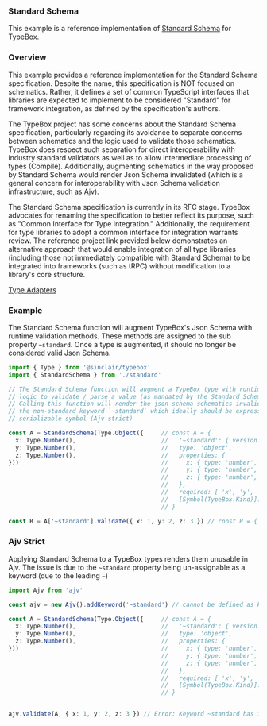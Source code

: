 ### Standard Schema

This example is a reference implementation of [Standard Schema](https://github.com/standard-schema/standard-schema) for TypeBox.

### Overview

This example provides a reference implementation for the Standard Schema specification. Despite the name, this specification is NOT focused on schematics. Rather, it defines a set of common TypeScript interfaces that libraries are expected to implement to be considered "Standard" for framework integration, as defined by the specification's authors.

The TypeBox project has some concerns about the Standard Schema specification, particularly regarding its avoidance to separate concerns between schematics and the logic used to validate those schematics. TypeBox does respect such separation for direct interoperability with industry standard validators as well as to allow intermediate processing of types (Compile). Additionally, augmenting schematics in the way proposed by Standard Schema would render Json Schema invalidated (which is a general concern for interoperability with Json Schema validation infrastructure, such as Ajv).

The Standard Schema specification is currently in its RFC stage. TypeBox advocates for renaming the specification to better reflect its purpose, such as "Common Interface for Type Integration." Additionally, the requirement for type libraries to adopt a common interface for integration warrants review. The reference project link provided below demonstrates an alternative approach that would enable integration of all type libraries (including those not immediately compatible with Standard Schema) to be integrated into frameworks (such as tRPC) without modification to a library's core structure.

[Type Adapters](https://github.com/sinclairzx81/type-adapters)

### Example

The Standard Schema function will augment TypeBox's Json Schema with runtime validation methods. These methods are assigned to the sub property `~standard`. Once a type is augmented, it should no longer be considered valid Json Schema.

```typescript
import { Type } from '@sinclair/typebox'
import { StandardSchema } from './standard'

// The Standard Schema function will augment a TypeBox type with runtime validation 
// logic to validate / parse a value (as mandated by the Standard Schema interfaces). 
// Calling this function will render the json-schema schematics invalidated, specifically
// the non-standard keyword `~standard` which ideally should be expressed as a non
// serializable symbol (Ajv strict)

const A = StandardSchema(Type.Object({     // const A = {
  x: Type.Number(),                        //   '~standard': { version: 1, vendor: 'TypeBox', validate: [Function: validate] },
  y: Type.Number(),                        //   type: 'object',
  z: Type.Number(),                        //   properties: {
}))                                        //     x: { type: 'number', [Symbol(TypeBox.Kind)]: 'Number' },
                                           //     y: { type: 'number', [Symbol(TypeBox.Kind)]: 'Number' },
                                           //     z: { type: 'number', [Symbol(TypeBox.Kind)]: 'Number' }
                                           //   },
                                           //   required: [ 'x', 'y', 'z' ],
                                           //   [Symbol(TypeBox.Kind)]: 'Object'
                                           // }

const R = A['~standard'].validate({ x: 1, y: 2, z: 3 }) // const R = { value: { x: 1, y: 2, z: 3 }, issues: [] }
```

### Ajv Strict

Applying Standard Schema to a TypeBox types renders them unusable in Ajv. The issue is due to the `~standard` property being un-assignable as a keyword (due to the leading `~`)

```typescript
import Ajv from 'ajv'

const ajv = new Ajv().addKeyword('~standard') // cannot be defined as keyword.

const A = StandardSchema(Type.Object({     // const A = {
  x: Type.Number(),                        //   '~standard': { version: 1, vendor: 'TypeBox', validate: [Function: validate] },
  y: Type.Number(),                        //   type: 'object',
  z: Type.Number(),                        //   properties: {
}))                                        //     x: { type: 'number', [Symbol(TypeBox.Kind)]: 'Number' },
                                           //     y: { type: 'number', [Symbol(TypeBox.Kind)]: 'Number' },
                                           //     z: { type: 'number', [Symbol(TypeBox.Kind)]: 'Number' }
                                           //   },
                                           //   required: [ 'x', 'y', 'z' ],
                                           //   [Symbol(TypeBox.Kind)]: 'Object'
                                           // }


ajv.validate(A, { x: 1, y: 2, z: 3 }) // Error: Keyword ~standard has invalid name
```
